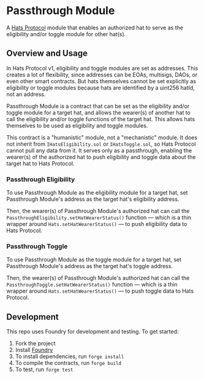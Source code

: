 # Passthrough Module

A [Hats Protocol](https://github.com/hats-protocol/hats-protocol) module that enables an authorized hat to serve as the eligibility and/or toggle module for other hat(s).

## Overview and Usage

In Hats Protocol v1, eligibility and toggle modules are set as addresses. This creates a lot of flexibility, since addresses can be EOAs, multisigs, DAOs, or even other smart contracts. But hats themselves cannot be set explicitly as eligibility or toggle modules because hats are identified by a uint256 hatId, not an address.

Passthrough Module is a contract that can be set as the eligibility and/or toggle module for a target hat, and allows the wearer(s) of another hat to call the eligibility and/or toggle functions of the target hat. This allows hats themselves to be used as eligibility and toggle modules.

This contract is a "humanistic" module, not a "mechanistic" module. It does not inherit from `IHatsEligibility.sol` or `IHatsToggle.sol`, so Hats Protocol cannot pull any data from it. It serves only as a passthrough, enabling the wearer(s) of the authorized hat to push eligibility and toggle data about the target hat to Hats Protocol. 

### Passthrough Eligibility

To use Passthrough Module as the eligibility module for a target hat, set Passthrough Module's address as the target hat's eligibility address.

Then, the wearer(s) of Passthrough Module's authorized hat can call the `PassthroughEligibility.setHatWearerStatus()` function — which is a thin wrapper around `Hats.setHatWearerStatus()` — to push eligibility data to Hats Protocol. 

### Passthrough Toggle

To use Passthrough Module as the toggle module for a target hat, set Passthrough Module's address as the target hat's toggle address.

Then, the wearer(s) of Passthrough Module's authorized hat can call the `PassthroughToggle.setHatWearerStatus()` function — which is a thin wrapper around `Hats.setHatWearerStatus()` — to push toggle data to Hats Protocol.

## Development

This repo uses Foundry for development and testing. To get started:

1. Fork the project
2. Install [Foundry](https://book.getfoundry.sh/getting-started/installation)
3. To install dependencies, run `forge install`
4. To compile the contracts, run `forge build`
5. To test, run `forge test`
